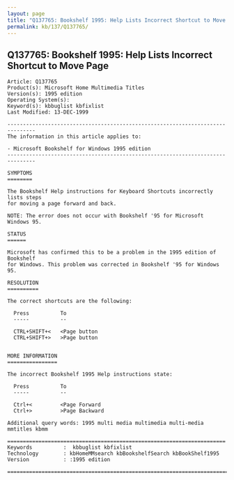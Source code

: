 ```yaml
---
layout: page
title: "Q137765: Bookshelf 1995: Help Lists Incorrect Shortcut to Move Page"
permalink: kb/137/Q137765/
---
```


## Q137765: Bookshelf 1995: Help Lists Incorrect Shortcut to Move Page

	Article: Q137765
	Product(s): Microsoft Home Multimedia Titles
	Version(s): 1995 edition
	Operating System(s): 
	Keyword(s): kbbuglist kbfixlist
	Last Modified: 13-DEC-1999
	
	-------------------------------------------------------------------------------
	The information in this article applies to:
	
	- Microsoft Bookshelf for Windows 1995 edition 
	-------------------------------------------------------------------------------
	
	SYMPTOMS
	========
	
	The Bookshelf Help instructions for Keyboard Shortcuts incorrectly lists steps
	for moving a page forward and back.
	
	NOTE: The error does not occur with Bookshelf '95 for Microsoft Windows 95.
	
	STATUS
	======
	
	Microsoft has confirmed this to be a problem in the 1995 edition of Bookshelf
	for Windows. This problem was corrected in Bookshelf '95 for Windows 95.
	
	RESOLUTION
	==========
	
	The correct shortcuts are the following:
	
	  Press          To
	  -----          --
	
	  CTRL+SHIFT+<   <Page button
	  CTRL+SHIFT+>   >Page button
	
	
	MORE INFORMATION
	================
	
	The incorrect Bookshelf 1995 Help instructions state:
	
	  Press          To
	  -----          --
	
	  Ctrl+<         <Page Forward
	  Ctrl+>         >Page Backward
	
	Additional query words: 1995 multi media multimedia multi-media mmtitles kbmm
	
	======================================================================
	Keywords          :  kbbuglist kbfixlist
	Technology        : kbHomeMMsearch kbBookshelfSearch kbBookShelf1995
	Version           : :1995 edition
	
	=============================================================================
	
